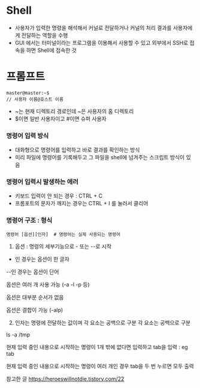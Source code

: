 
# Shell
- 사용자가 입력한 명령을 해석해서 커널로 전달하거나 커널의 처리 결과를 사용자에게 전달하는 역할을 수행  
- GUI 에서는 터미널이라는 프로그램을 이용해서 사용할 수 있고 외부에서 SSH로 접속을 하면 Shell에 접속한 것   


# 프롬프트

```shell
master@master:~$ 
// 사용자 이름@호스트 이름
```

- ~는 현재 디렉토리 경로인데 ~은 사용자의 홈 디렉토리 
- $이면 일반 사용자이고 #이면 슈퍼 사용자 

### 명령어 입력 방식
- 대화형으로 명령어를 입력하고 바로 결과를 확인하는 방식
- 미리 파일에 명령어를 기록해두고 그 파일을 shell에 넘겨주는 스크립트 방식이 있음


### 명령어 입력시 발생하는 에러 
- 키보드 입력이 안 되는 경우 : CTRL + C
- 프롬포트의 문자가 깨지는 경우는 CTRL + I 를 눌러서 클리어 


### 명령어 구조 : 형식
```shell
명령어 [옵션][인자]  # 명령어는 실제 사용되는 명령어
```

1. 옵션 :  명령의 세부기능으로 - 또는 --로 시작

- 인 경우는 옵션이 한 글자 

--인 경우는 옵션이 단어

옵션은 여러 개 사용 가능 (-a -l -p 등)

옵션은 대부분 순서가 없음 

옵션은 결합이 가능 (-alp)


2. 인자는 명령에 전달하는 값이며 각 요소는 공백으로 구분 
각 요소는 공백으로 구분 

ls -a /tmp


현재 입력 중인 내용으로 시작하는 명령이 1개 밖에 없다면 입력하고 tab을 입력 : eg tab

현재 입력 중인 내용으로 시작하는 명령이 여러 개인 경우 tab을 두 번 누르면 모두 출력



참고한 글
https://heroeswillnotdie.tistory.com/22